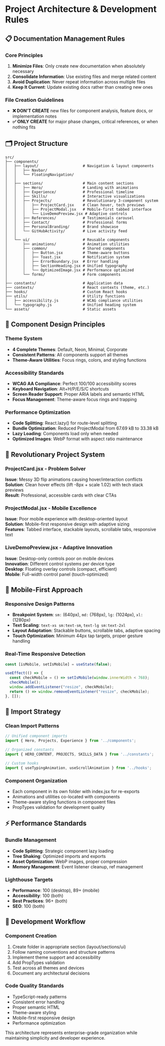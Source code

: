 # Project Architecture & Development Rules

## 📋 Documentation Management Rules

### Core Principles
1. **Minimize Files**: Only create new documentation when absolutely necessary
2. **Consolidate Information**: Use existing files and merge related content
3. **Avoid Duplication**: Never repeat information across multiple files
4. **Keep It Current**: Update existing docs rather than creating new ones

### File Creation Guidelines
- **❌ DON'T CREATE** new files for component analysis, feature docs, or implementation notes
- **✅ ONLY CREATE** for major phase changes, critical references, or when nothing fits

## 🗂️ Project Structure

```
src/
├── components/
│   ├── layout/                    # Navigation & layout components
│   │   ├── Navbar/
│   │   └── FloatingNavigation/
│   │
│   ├── sections/                  # Main content sections
│   │   ├── Hero/                  # Landing with animations
│   │   ├── Experience/            # Professional timeline
│   │   ├── Skills/                # Interactive visualizations
│   │   ├── Projects/              # Revolutionary 3-component system
│   │   │   ├── ProjectCard.jsx    # Clean hover, tech previews
│   │   │   ├── ProjectModal.jsx   # Mobile-first tabbed interface
│   │   │   └── LiveDemoPreview.jsx # Adaptive controls
│   │   ├── References/            # Testimonials carousel
│   │   ├── Contact/               # Professional forms
│   │   ├── PersonalBranding/      # Brand showcase
│   │   └── GitHubActivity/        # Live activity feed
│   │
│   └── ui/                        # Reusable components
│       ├── animations/            # Animation utilities
│       ├── common/                # Shared components
│       │   ├── Button.jsx         # Theme-aware buttons
│       │   ├── Toast.jsx          # Notification system
│       │   ├── ErrorBoundary.jsx  # Error handling
│       │   ├── SectionHeading.jsx # Unified typography
│       │   └── OptimizedImage.jsx # Performance optimized
│       └── forms/                 # Form components
│
├── constants/                     # Application data
├── contexts/                      # React contexts (theme, etc.)
├── hooks/                         # Custom React hooks
├── utils/                         # Utility functions
│   ├── accessibility.js           # WCAG compliance utilities
│   └── typography.js              # Unified heading system
└── assets/                        # Static assets
```

## 🎯 Component Design Principles

### Theme System
- **4 Complete Themes**: Default, Neon, Minimal, Corporate
- **Consistent Patterns**: All components support all themes
- **Theme-Aware Utilities**: Focus rings, colors, and styling functions

### Accessibility Standards
- **WCAG AA Compliance**: Perfect 100/100 accessibility scores
- **Keyboard Navigation**: Alt+H/P/E/S/C shortcuts
- **Screen Reader Support**: Proper ARIA labels and semantic HTML
- **Focus Management**: Theme-aware focus rings and trapping

### Performance Optimization
- **Code Splitting**: React.lazy() for route-level splitting
- **Bundle Optimization**: Reduced ProjectModal from 67.69 kB to 33.38 kB
- **Lazy Loading**: Components load only when needed
- **Optimized Images**: WebP format with aspect ratio maintenance

## 🚀 Revolutionary Project System

### ProjectCard.jsx - Problem Solver
**Issue**: Messy 3D flip animations causing hover/interaction conflicts  
**Solution**: Clean hover effects (lift -8px + scale 1.02) with tech stack previews  
**Result**: Professional, accessible cards with clear CTAs

### ProjectModal.jsx - Mobile Excellence
**Issue**: Poor mobile experience with desktop-oriented layout  
**Solution**: Mobile-first responsive design with adaptive sizing  
**Features**: Tabbed interface, stackable layouts, scrollable tabs, responsive text

### LiveDemoPreview.jsx - Adaptive Innovation
**Issue**: Desktop-only controls poor on mobile devices  
**Innovation**: Different control systems per device type  
**Desktop**: Floating overlay controls (compact, efficient)  
**Mobile**: Full-width control panel (touch-optimized)

## 📱 Mobile-First Approach

### Responsive Design Patterns
- **Breakpoint System**: `sm:` (640px), `md:` (768px), `lg:` (1024px), `xl:` (1280px)
- **Text Scaling**: `text-xs sm:text-sm`, `text-lg sm:text-2xl`
- **Layout Adaptation**: Stackable buttons, scrollable tabs, adaptive spacing
- **Touch Optimization**: Minimum 44px tap targets, proper gesture handling

### Real-Time Responsive Detection
```javascript
const [isMobile, setIsMobile] = useState(false);

useEffect(() => {
  const checkMobile = () => setIsMobile(window.innerWidth < 768);
  checkMobile();
  window.addEventListener("resize", checkMobile);
  return () => window.removeEventListener("resize", checkMobile);
}, []);
```

## 🔄 Import Strategy

### Clean Import Patterns
```javascript
// Unified component imports
import { Hero, Projects, Experience } from '../components';

// Organized constants
import { HERO_CONTENT, PROJECTS, SKILLS_DATA } from '../constants';

// Custom hooks
import { useTypingAnimation, useScrollAnimation } from '../hooks';
```

### Component Organization
- Each component in its own folder with index.jsx for re-exports
- Animations and utilities co-located with components
- Theme-aware styling functions in component files
- PropTypes validation for development quality

## ⚡ Performance Standards

### Bundle Management
- **Code Splitting**: Strategic component lazy loading
- **Tree Shaking**: Optimized imports and exports
- **Asset Optimization**: WebP images, proper compression
- **Memory Management**: Event listener cleanup, ref management

### Lighthouse Targets
- **Performance**: 100 (desktop), 89+ (mobile)
- **Accessibility**: 100 (both)
- **Best Practices**: 96+ (both)
- **SEO**: 100 (both)

## 🔧 Development Workflow

### Component Creation
1. Create folder in appropriate section (layout/sections/ui)
2. Follow naming conventions and structure patterns
3. Implement theme support and accessibility
4. Add PropTypes validation
5. Test across all themes and devices
6. Document any architectural decisions

### Code Quality Standards
- TypeScript-ready patterns
- Consistent error handling
- Proper semantic HTML
- Theme-aware styling
- Mobile-first responsive design
- Performance optimization

This architecture represents enterprise-grade organization while maintaining simplicity and developer experience.
